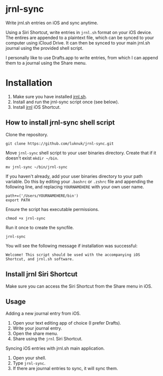 # jrnl-sync
Write jrnl.sh entries on iOS and sync anytime.

Using a Siri Shortcut, write entries in `jrnl.sh` format on your iOS device. The entires are appended to a plaintext file, which can be synced to your computer using iCloud Drive. It can then be synced to your main jrnl.sh journal using the provided shell script.

I personally like to use Drafts.app to write entries, from which I can append them to a journal using the Share menu.

# Installation
1. Make sure you have installed [jrnl.sh](https://jrnl.sh).
2. Install and run the jrnl-sync script once (see below).
3. Install [jrnl](https://www.icloud.com/shortcuts/167e5cb818b54eb6845df64a4aec1691) iOS Shortcut.

## How to install jrnl-sync shell script

Clone the repository.

    git clone https://github.com/luknuk/jrnl-sync.git

Move `jrnl-sync` shell script to your user binaries directory. Create that if it doesn't exist `mkdir ~/bin`.

    mv jrnl-sync ~/bin/jrnl-sync

If you haven't already, add your user binaries directory to your path variable. Do this by editing your `.bashrc` or `.zshrc` file and appending the following line, and replacing `YOURNAMEHERE` with your own user name.

    path+=('/Users/YOURNAMEHERE/bin')
    export PATH

Ensure the script has executable permissions.

    chmod +x jrnl-sync

Run it once to create the syncfile.

    jrnl-sync

You will see the following message if installation was successful:

    Welcome! This script should be used with the accompanying iOS Shortcut, and jrnl.sh software.

## Install jrnl Siri Shortcut

Make sure you can access the Siri Shortcut from the Share menu in iOS.

## Usage

Adding a new journal entry from iOS.

1. Open your text editing app of choice (I prefer Drafts).
2. Write your journal entry.
3. Open the share menu.
4. Share using the `jrnl` Siri Shortcut.

Syncing iOS entries with jrnl.sh main application.
1. Open your shell.
2. Type `jrnl-sync`.
3. If there are journal entries to sync, it will sync them.
